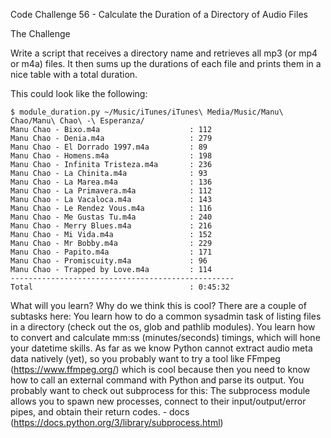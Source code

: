 
Code Challenge 56 - Calculate the Duration of a Directory of Audio Files


The Challenge

Write a script that receives a directory name and retrieves all mp3 (or mp4 or m4a) files. It then sums up the durations of each file and prints them in a nice table with a total duration.

This could look like the following:

    $ module_duration.py ~/Music/iTunes/iTunes\ Media/Music/Manu\ Chao/Manu\ Chao\ -\ Esperanza/
    Manu Chao - Bixo.m4a                    : 112
    Manu Chao - Denia.m4a                   : 279
    Manu Chao - El Dorrado 1997.m4a         : 89
    Manu Chao - Homens.m4a                  : 198
    Manu Chao - Infinita Tristeza.m4a       : 236
    Manu Chao - La Chinita.m4a              : 93
    Manu Chao - La Marea.m4a                : 136
    Manu Chao - La Primavera.m4a            : 112
    Manu Chao - La Vacaloca.m4a             : 143
    Manu Chao - Le Rendez Vous.m4a          : 116
    Manu Chao - Me Gustas Tu.m4a            : 240
    Manu Chao - Merry Blues.m4a             : 216
    Manu Chao - Mi Vida.m4a                 : 152
    Manu Chao - Mr Bobby.m4a                : 229
    Manu Chao - Papito.m4a                  : 171
    Manu Chao - Promiscuity.m4a             : 96
    Manu Chao - Trapped by Love.m4a         : 114
    --------------------------------------------------
    Total                                   : 0:45:32


What will you learn?
Why do we think this is cool? There are a couple of subtasks here:
You learn how to do a common sysadmin task of listing files in a directory (check out the os, glob and pathlib modules).
You learn how to convert and calculate mm:ss (minutes/seconds) timings, which will hone your datetime skills.
As far as we know Python cannot extract audio meta data natively (yet), so you probably want to try a tool like FFmpeg (https://www.ffmpeg.org/) which is cool because then you need to know how to call an external command with Python and parse its output. You probably want to check out subprocess for this:
 The subprocess module allows you to spawn new processes, connect to their input/output/error pipes, and obtain their return codes. - docs (https://docs.python.org/3/library/subprocess.html)
